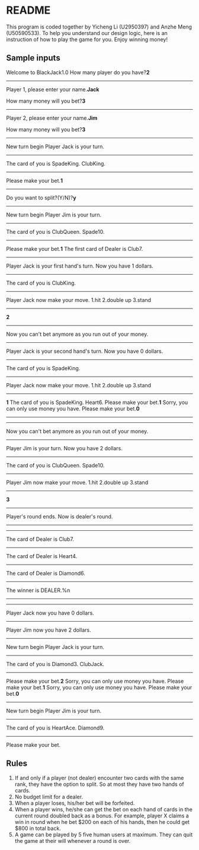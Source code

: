 # README


This program is coded together by Yicheng Li (U2950397) and Anzhe Meng (U50590533). 
To help you understand our design logic, here is an instruction of how to play the game for you.
Enjoy winning money!

## Sample inputs

Welcome to BlackJack1.0
How many player do you have?**2**
**********************************************************
Player 1, please enter your name.**Jack**

 How many money will you bet?**3**
********************************************
Player 2, please enter your name.**Jim**

 How many money will you bet?**3**
********************************************
New turn begin
Player Jack is your turn.
********************************************
The card of you is
SpadeKing.
ClubKing.
********************************************
Please make your bet.**1**
********************************************
Do you want to split?(Y/N)?**y**
********************************************
New turn begin
Player Jim is your turn.
********************************************
The card of you is
ClubQueen.
Spade10.
********************************************
Please make your bet.**1**
The first card of Dealer is Club7.
********************************************
Player Jack is your first hand's turn.
Now you have 1 dollars.
********************************************
The card of you is
ClubKing.
********************************************
Player Jack now make your move.
1.hit
2.double up
3.stand
********************************************
**2**
********************************************
Now you can't bet anymore as you run out of your money.
********************************************
Player Jack is your second hand's turn.
Now you have 0 dollars.
********************************************
The card of you is
SpadeKing.
********************************************
Player Jack now make your move.
1.hit
2.double up
3.stand
********************************************
**1**
The card of you is
SpadeKing.
Heart6.
Please make your bet.**1**
Sorry, you can only use money you have.
Please make your bet.**0**
********************************************
********************************************
Now you can't bet anymore as you run out of your money.
********************************************
Player Jim is your turn.
Now you have 2 dollars.
********************************************
The card of you is
ClubQueen.
Spade10.
********************************************
Player Jim now make your move.
1.hit
2.double up
3.stand
********************************************
**3**
********************************************
Player's round ends. Now is dealer's round.
********************************************
********************************************
The card of Dealer is Club7.
********************************************
The card of Dealer is Heart4.
*******************************************
The card of Dealer is Diamond6.
********************************************
The winner is DEALER.%n
********************************************
********************************************
Player Jack now you have 0 dollars.
********************************************
Player Jim now you have 2 dollars.
********************************************
New turn begin
Player Jack is your turn.
********************************************
The card of you is
Diamond3.
ClubJack.
********************************************
Please make your bet.**2**
Sorry, you can only use money you have.
Please make your bet.**1**
Sorry, you can only use money you have.
Please make your bet.**0**
********************************************
New turn begin
Player Jim is your turn.
********************************************
The card of you is
HeartAce.
Diamond9.
********************************************
Please make your bet.

## Rules
1. If and only if a player (not dealer) encounter two cards with the same rank, they have the option to split. So at most they have two hands of cards.
2. No budget limit for a dealer. 
3. When a player loses, his/her bet will be forfeited.
4. When a player wins, he/she can get the bet on each hand of cards in the current round doubled back as a bonus. For example, player X claims a win in round when he bet $200 on each of his hands, then he could get $800 in total back.
5. A game can be played by 5 five human users at maximum. They can quit the game at their will whenever a round is over.
<!--stackedit_data:
eyJoaXN0b3J5IjpbLTcxMTkyMDEwXX0=
-->